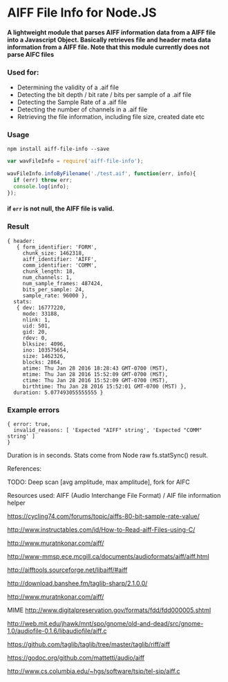 # AIFF File Info for Node.JS
#### A lightweight module that parses AIFF information data from a AIFF file into a Javascript Object. Basically retrieves file and header meta data information from a AIFF file.  Note that this module currently does not parse AIFC files

### Used for:
- Determining the validity of a .aif file
- Detecting the bit depth / bit rate / bits per sample of a .aif file
- Detecting the Sample Rate of a .aif file
- Detecting the number of channels in a .aif file
- Retrieving the file information, including file size, created date etc


### Usage

```
npm install aiff-file-info --save
```

```javascript
var wavFileInfo = require('aiff-file-info');

wavFileInfo.infoByFilename('./test.aif', function(err, info){
  if (err) throw err;
  console.log(info);
});
```
#### if `err` is not null, the AIFF file is valid.






### Result

```
{ header:
   { form_identifier: 'FORM',
     chunk_size: 1462318,
     aiff_identifier: 'AIFF',
     comm_identifier: 'COMM',
     chunk_length: 18,
     num_channels: 1,
     num_sample_frames: 487424,
     bits_per_sample: 24,
     sample_rate: 96000 },
  stats:
   { dev: 16777220,
     mode: 33188,
     nlink: 1,
     uid: 501,
     gid: 20,
     rdev: 0,
     blksize: 4096,
     ino: 103575654,
     size: 1462326,
     blocks: 2864,
     atime: Thu Jan 28 2016 18:28:43 GMT-0700 (MST),
     mtime: Thu Jan 28 2016 15:52:09 GMT-0700 (MST),
     ctime: Thu Jan 28 2016 15:52:09 GMT-0700 (MST),
     birthtime: Thu Jan 28 2016 15:52:01 GMT-0700 (MST) },
  duration: 5.077493055555555 }
```

### Example errors

```
{ error: true,
  invalid_reasons: [ 'Expected "AIFF" string', 'Expected "COMM" string' ]
}
```

Duration is in seconds.  Stats come from Node raw fs.statSync() result.

References:


 TODO: Deep scan [avg amplitude, max amplitude], fork for AIFC



Resources used:
AIFF (Audio Interchange File Format) / AIF file information helper


https://cycling74.com/forums/topic/aiffs-80-bit-sample-rate-value/

http://www.instructables.com/id/How-to-Read-aiff-Files-using-C/

http://www.muratnkonar.com/aiff/

http://www-mmsp.ece.mcgill.ca/documents/audioformats/aiff/aiff.html

http://aifftools.sourceforge.net/libaiff/#aiff

http://download.banshee.fm/taglib-sharp/2.1.0.0/


http://www.muratnkonar.com/aiff/

MIME
http://www.digitalpreservation.gov/formats/fdd/fdd000005.shtml

http://web.mit.edu/jhawk/mnt/spo/gnome/old-and-dead/src/gnome-1.0/audiofile-0.1.6/libaudiofile/aiff.c

https://github.com/taglib/taglib/tree/master/taglib/riff/aiff

https://godoc.org/github.com/mattetti/audio/aiff

http://www.cs.columbia.edu/~hgs/software/tsip/tel-sip/aiff.c
